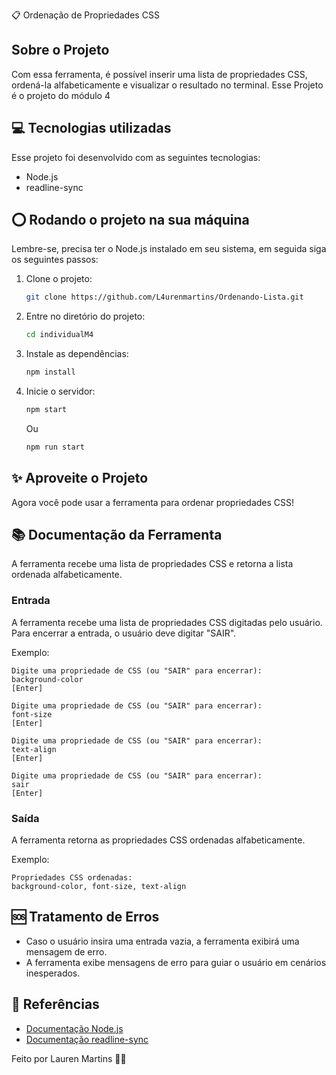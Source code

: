 📋 Ordenação de Propriedades CSS

## Sobre o Projeto
Com essa ferramenta, é possível inserir uma lista de propriedades CSS, ordená-la alfabeticamente e visualizar o resultado no terminal. 
Esse Projeto é o projeto do módulo 4 

## 💻 Tecnologias utilizadas
Esse projeto foi desenvolvido com as seguintes tecnologias:

- Node.js
- readline-sync

## ⭕ Rodando o projeto na sua máquina
Lembre-se, precisa ter o Node.js instalado em seu sistema, em seguida siga os seguintes passos:

1. Clone o projeto:

   ```bash
   git clone https://github.com/L4urenmartins/Ordenando-Lista.git
   ```

2. Entre no diretório do projeto:

   ```bash
   cd individualM4
   ```

3. Instale as dependências:

   ```bash
   npm install
   ```

4. Inicie o servidor:

   ```bash
   npm start
   ```

   Ou

   ```bash
   npm run start
   ```

## ✨ Aproveite o Projeto
Agora você pode usar a ferramenta para ordenar propriedades CSS!

## 📚 Documentação da Ferramenta
A ferramenta recebe uma lista de propriedades CSS e retorna a lista ordenada alfabeticamente.

### Entrada
A ferramenta recebe uma lista de propriedades CSS digitadas pelo usuário. Para encerrar a entrada, o usuário deve digitar "SAIR".

Exemplo:

```
Digite uma propriedade de CSS (ou "SAIR" para encerrar):
background-color
[Enter]

Digite uma propriedade de CSS (ou "SAIR" para encerrar):
font-size
[Enter]

Digite uma propriedade de CSS (ou "SAIR" para encerrar):
text-align
[Enter]

Digite uma propriedade de CSS (ou "SAIR" para encerrar):
sair
[Enter]
```

### Saída
A ferramenta retorna as propriedades CSS ordenadas alfabeticamente.

Exemplo:

```
Propriedades CSS ordenadas:
background-color, font-size, text-align
```

## 🆘 Tratamento de Erros
- Caso o usuário insira uma entrada vazia, a ferramenta exibirá uma mensagem de erro.
- A ferramenta exibe mensagens de erro para guiar o usuário em cenários inesperados.

## 📑 Referências
- [Documentação Node.js](https://nodejs.org/)
- [Documentação readline-sync](https://www.npmjs.com/package/readline-sync)

Feito por Lauren Martins 👩‍💻
